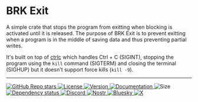 # BRK Exit

A simple crate that stops the program from exitting when blocking is activated until it is released. 
The purpose of BRK Exit is to prevent exitting when a program is in the middle of saving data and 
thus preventing partial writes.

It's built on top of [ctrlc](https://crates.io/crates/ctrlc) which handles Ctrl + C (SIGINT), 
stopping the program using the `kill` command (SIGTERM) and closing the terminal (SIGHUP) but it 
doesn't support force kills (`kill -9`).

----
<p align="left">
  <a href="https://github.com/bitcoinresearchkit/brk">
    <img alt="GitHub Repo stars" src="https://img.shields.io/github/stars/bitcoinresearchkit/brk?style=social">
  </a>
  <a href="https://github.com/bitcoinresearchkit/brk/blob/main/LICENSE.md">
    <img src="https://img.shields.io/crates/l/brk" alt="License" />
  </a>
  <a href="https://crates.io/crates/brk_cli">
    <img src="https://img.shields.io/crates/v/brk_cli" alt="Version" />
  </a>
  <a href="https://docs.rs/brk_cli">
    <img src="https://img.shields.io/docsrs/brk_cli" alt="Documentation" />
  </a>
  <img src="https://img.shields.io/crates/size/brk_cli" alt="Size" />
  <a href="https://deps.rs/crate/brk_cli">
    <img src="https://deps.rs/crate/brk_cli/latest/status.svg" alt="Dependency status">
  </a>
  <a href="https://discord.gg/HaR3wpH3nr">
    <img src="https://img.shields.io/discord/1350431684562124850?label=discord" alt="Discord" />
  </a>
  <a href="https://primal.net/p/nprofile1qqsfw5dacngjlahye34krvgz7u0yghhjgk7gxzl5ptm9v6n2y3sn03sqxu2e6">
    <img src="https://img.shields.io/badge/nostr-purple?link=https%3A%2F%2Fprimal.net%2Fp%2Fnprofile1qqsfw5dacngjlahye34krvgz7u0yghhjgk7gxzl5ptm9v6n2y3sn03sqxu2e6" alt="Nostr" />
  </a>
  <a href="https://bsky.app/profile/bitcoinresearchkit.org">
    <img src="https://img.shields.io/badge/bluesky-blue?link=https%3A%2F%2Fbsky.app%2Fprofile%2Fbitcoinresearchkit.org" alt="Bluesky" />
  </a>
  <a href="https://x.com/brkdotorg">
    <img src="https://img.shields.io/badge/x.com-black" alt="X" />
  </a>
</p>
